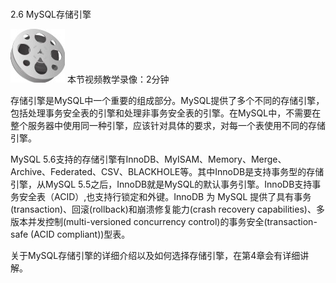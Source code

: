 ### 
  2.6 MySQL存储引擎


<img class="my_markdown" class="h-pic" src="../images/Figure-0064-69.jpg" style="width:87px;  height: 86px; "/> 本节视频教学录像：2分钟

存储引擎是MySQL中一个重要的组成部分。MySQL提供了多个不同的存储引擎，包括处理事务安全表的引擎和处理非事务安全表的引擎。在MySQL中，不需要在整个服务器中使用同一种引擎，应该针对具体的要求，对每一个表使用不同的存储引擎。

MySQL 5.6支持的存储引擎有InnoDB、MyISAM、Memory、Merge、Archive、Federated、CSV、BLACKHOLE等。其中InnoDB是支持事务型的存储引擎，从MySQL 5.5之后，InnoDB就是MySQL的默认事务引擎。InnoDB支持事务安全表（ACID）,也支持行锁定和外键。InnoDB 为 MySQL 提供了具有事务(transaction)、回滚(rollback)和崩溃修复能力(crash recovery capabilities)、多版本并发控制(multi-versioned concurrency control)的事务安全(transaction-safe (ACID compliant))型表。

关于MySQL存储引擎的详细介绍以及如何选择存储引擎，在第4章会有详细讲解。

